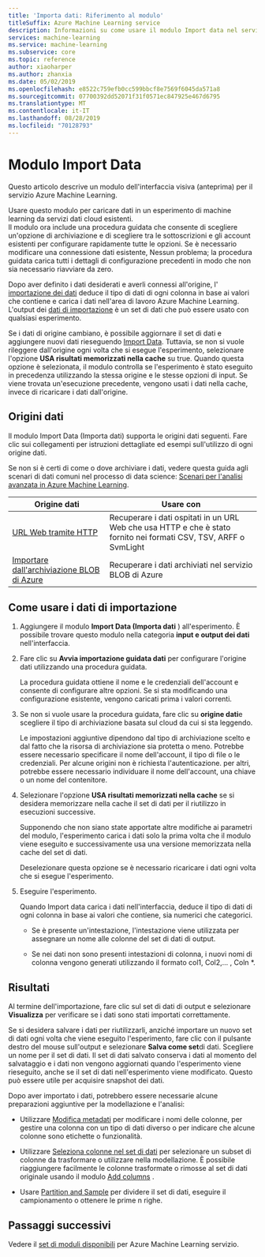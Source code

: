 ```yaml
---
title: 'Importa dati: Riferimento al modulo'
titleSuffix: Azure Machine Learning service
description: Informazioni su come usare il modulo Import data nel servizio Azure Machine Learning per caricare dati in un esperimento di machine learning da servizi dati cloud esistenti.
services: machine-learning
ms.service: machine-learning
ms.subservice: core
ms.topic: reference
author: xiaoharper
ms.author: zhanxia
ms.date: 05/02/2019
ms.openlocfilehash: e8522c759efb0cc599bbcf8e7569f6045da571a8
ms.sourcegitcommit: 07700392dd52071f31f0571ec847925e467d6795
ms.translationtype: MT
ms.contentlocale: it-IT
ms.lasthandoff: 08/28/2019
ms.locfileid: "70128793"
---
```

# <a name="import-data-module"></a>Modulo Import Data

Questo articolo descrive un modulo dell'interfaccia visiva (anteprima) per il servizio Azure Machine Learning.

Usare questo modulo per caricare dati in un esperimento di machine learning da servizi dati cloud esistenti.  
Il modulo ora include una procedura guidata che consente di scegliere un'opzione di archiviazione e di scegliere tra le sottoscrizioni e gli account esistenti per configurare rapidamente tutte le opzioni. Se è necessario modificare una connessione dati esistente, Nessun problema; la procedura guidata carica tutti i dettagli di configurazione precedenti in modo che non sia necessario riavviare da zero. 
  
Dopo aver definito i dati desiderati e averli connessi all'origine, l' [importazione dei dati](./import-data.md) deduce il tipo di dati di ogni colonna in base ai valori che contiene e carica i dati nell'area di lavoro Azure Machine Learning. L'output dei [dati di importazione](./import-data.md) è un set di dati che può essere usato con qualsiasi esperimento.

  
Se i dati di origine cambiano, è possibile aggiornare il set di dati e aggiungere nuovi dati rieseguendo [Import Data](./import-data.md). Tuttavia, se non si vuole rileggere dall'origine ogni volta che si esegue l'esperimento, selezionare l'opzione **USA risultati memorizzati nella cache** su true. Quando questa opzione è selezionata, il modulo controlla se l'esperimento è stato eseguito in precedenza utilizzando la stessa origine e le stesse opzioni di input. Se viene trovata un'esecuzione precedente, vengono usati i dati nella cache, invece di ricaricare i dati dall'origine.
 

## <a name="data-sources"></a>Origini dati

Il modulo Import Data (Importa dati) supporta le origini dati seguenti. Fare clic sui collegamenti per istruzioni dettagliate ed esempi sull'utilizzo di ogni origine dati. 
 
Se non si è certi di come o dove archiviare i dati, vedere questa guida agli scenari di dati comuni nel processo di data science:  [Scenari per l'analisi avanzata in Azure Machine Learning](https://docs.microsoft.com/azure/machine-learning/machine-learning-data-science-plan-sample-scenarios). 


|Origine dati| Usare con|
|-----------|-----------|  
|[URL Web tramite HTTP](./import-from-web-url-via-http.md)|Recuperare i dati ospitati in un URL Web che usa HTTP e che è stato fornito nei formati CSV, TSV, ARFF o SvmLight|  
|[Importare dall'archiviazione BLOB di Azure](./import-from-azure-blob-storage.md) |Recuperare i dati archiviati nel servizio BLOB di Azure|  

## <a name="how-to-use-import-data"></a>Come usare i dati di importazione
 
1. Aggiungere il modulo **Import Data (Importa dati** ) all'esperimento. È possibile trovare questo modulo nella categoria **input e output dei dati** nell'interfaccia.

2. Fare clic su **Avvia importazione guidata dati** per configurare l'origine dati utilizzando una procedura guidata.

    La procedura guidata ottiene il nome e le credenziali dell'account e consente di configurare altre opzioni. Se si sta modificando una configurazione esistente, vengono caricati prima i valori correnti.

3. Se non si vuole usare la procedura guidata, fare clic su **origine dati**e scegliere il tipo di archiviazione basata sul cloud da cui si sta leggendo. 

    Le impostazioni aggiuntive dipendono dal tipo di archiviazione scelto e dal fatto che la risorsa di archiviazione sia protetta o meno. Potrebbe essere necessario specificare il nome dell'account, il tipo di file o le credenziali. Per alcune origini non è richiesta l'autenticazione. per altri, potrebbe essere necessario individuare il nome dell'account, una chiave o un nome del contenitore.

4. Selezionare l'opzione **USA risultati memorizzati nella cache** se si desidera memorizzare nella cache il set di dati per il riutilizzo in esecuzioni successive.

    Supponendo che non siano state apportate altre modifiche ai parametri del modulo, l'esperimento carica i dati solo la prima volta che il modulo viene eseguito e successivamente usa una versione memorizzata nella cache del set di dati.

    Deselezionare questa opzione se è necessario ricaricare i dati ogni volta che si esegue l'esperimento.

5. Eseguire l'esperimento.

    Quando Import data carica i dati nell'interfaccia, deduce il tipo di dati di ogni colonna in base ai valori che contiene, sia numerici che categorici.

    - Se è presente un'intestazione, l'intestazione viene utilizzata per assegnare un nome alle colonne del set di dati di output.

    - Se nei dati non sono presenti intestazioni di colonna, i nuovi nomi di colonna vengono generati utilizzando il formato col1, Col2,... , Coln *.

## <a name="results"></a>Risultati

Al termine dell'importazione, fare clic sul set di dati di output e selezionare **Visualizza** per verificare se i dati sono stati importati correttamente.

Se si desidera salvare i dati per riutilizzarli, anziché importare un nuovo set di dati ogni volta che viene eseguito l'esperimento, fare clic con il pulsante destro del mouse sull'output e selezionare **Salva come set**di dati. Scegliere un nome per il set di dati. Il set di dati salvato conserva i dati al momento del salvataggio e i dati non vengono aggiornati quando l'esperimento viene rieseguito, anche se il set di dati nell'esperimento viene modificato. Questo può essere utile per acquisire snapshot dei dati.

Dopo aver importato i dati, potrebbero essere necessarie alcune preparazioni aggiuntive per la modellazione e l'analisi:


- Utilizzare [Modifica metadati](./edit-metadata.md) per modificare i nomi delle colonne, per gestire una colonna con un tipo di dati diverso o per indicare che alcune colonne sono etichette o funzionalità.

- Utilizzare [Seleziona colonne nel set di dati](./select-columns-in-dataset.md) per selezionare un subset di colonne da trasformare o utilizzare nella modellazione. È possibile riaggiungere facilmente le colonne trasformate o rimosse al set di dati originale usando il modulo [Add columns](./add-columns.md) .  

- Usare [Partition and Sample](./partition-and-sample.md) per dividere il set di dati, eseguire il campionamento o ottenere le prime n righe.

## <a name="next-steps"></a>Passaggi successivi

Vedere il [set di moduli disponibili](module-reference.md) per Azure Machine Learning servizio. 